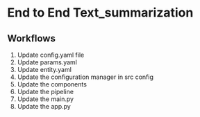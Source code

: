 # End to End Text_summarization

## Workflows

1. Update config.yaml file
2. Update params.yaml
3. Update entity.yaml
4. Update the configuration manager in src config
5. Update the components
6. Update the pipeline
7. Update the main.py 
8. Update the app.py